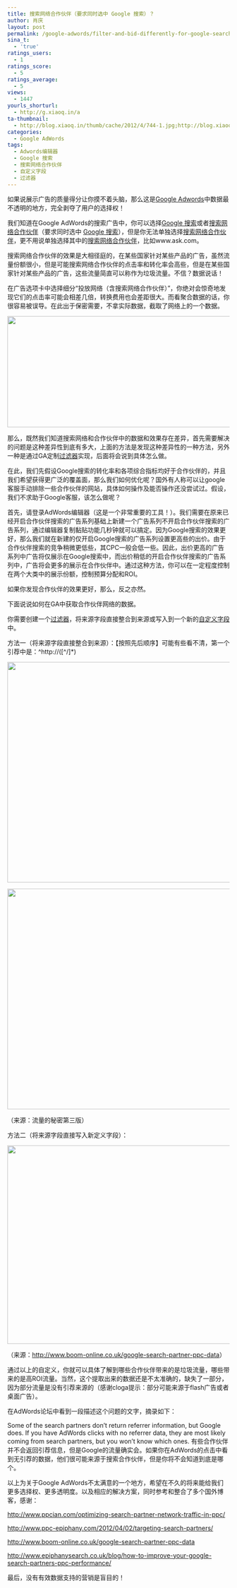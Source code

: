 ```yaml
---
title: 搜索网络合作伙伴（要求同时选中 Google 搜索）？
author: 肖庆
layout: post
permalink: /google-adwords/filter-and-bid-differently-for-google-search-partners/
sina_t:
  - 'true'
ratings_users:
  - 1
ratings_score:
  - 5
ratings_average:
  - 5
views:
  - 1447
yourls_shorturl:
  - http://g.xiaoq.in/a
ta-thumbnail:
  - http://blog.xiaoq.in/thumb/cache/2012/4/744-1.jpg;http://blog.xiaoq.in/thumb/cache/2012/4/744-2.png;http://blog.xiaoq.in/thumb/cache/2012/4/744-3.png;http://blog.xiaoq.in/thumb/cache/2012/4/744-4.png;
categories:
  - Google AdWords
tags:
  - Adwords编辑器
  - Google 搜索
  - 搜索网络合作伙伴
  - 自定义字段
  - 过滤器
---
```

如果说展示广告的质量得分让你摸不着头脑，那么这是<span class='wp_keywordlink'><a href="http://blog.xiaoq.in/google-adwords/" title="Google Adwords" target="_blank">Google Adwords</a></span>中数据最不透明的地方，完全剥夺了用户的选择权！

我们知道在Google AdWords的搜索广告中，你可以选择<span class='wp_keywordlink_affiliate'><a href="http://blog.xiaoq.in/tag/google-%e6%90%9c%e7%b4%a2/" title="查看Google 搜索中的全部文章" target="_blank">Google 搜索</a></span>或者<span class='wp_keywordlink_affiliate'><a href="http://blog.xiaoq.in/tag/%e6%90%9c%e7%b4%a2%e7%bd%91%e7%bb%9c%e5%90%88%e4%bd%9c%e4%bc%99%e4%bc%b4/" title="查看搜索网络合作伙伴中的全部文章" target="_blank">搜索网络合作伙伴</a></span>（要求同时选中 <span class='wp_keywordlink_affiliate'><a href="http://blog.xiaoq.in/tag/google-%e6%90%9c%e7%b4%a2/" title="查看Google 搜索中的全部文章" target="_blank">Google 搜索</a></span>），但是你无法单独选择<span class='wp_keywordlink_affiliate'><a href="http://blog.xiaoq.in/tag/%e6%90%9c%e7%b4%a2%e7%bd%91%e7%bb%9c%e5%90%88%e4%bd%9c%e4%bc%99%e4%bc%b4/" title="查看搜索网络合作伙伴中的全部文章" target="_blank">搜索网络合作伙伴</a></span>，更不用说单独选择其中的<span class='wp_keywordlink_affiliate'><a href="http://blog.xiaoq.in/tag/%e6%90%9c%e7%b4%a2%e7%bd%91%e7%bb%9c%e5%90%88%e4%bd%9c%e4%bc%99%e4%bc%b4/" title="查看搜索网络合作伙伴中的全部文章" target="_blank">搜索网络合作伙伴</a></span>，比如www.ask.com。

搜索网络合作伙伴的效果是大相径庭的，在某些国家针对某些产品的广告，虽然流量份额很小，但是可能搜索网络合作伙伴的点击率和转化率会高些，但是在某些国家针对某些产品的广告，这些流量简直可以称作为垃圾流量。不信？数据说话！

在广告选项卡中选择细分“投放网络（含搜索网络合作伙伴）”，你绝对会惊奇地发现它们的点击率可能会相差几倍，转换费用也会差距很大。而看聚合数据的话，你很容易被误导。在此出于保密需要，不拿实际数据，截取了网络上的一个数据。

[<img class="alignnone size-full wp-image-745" title="superweak" src="http://xiaoq.in/g/pics/2012/04/superweak.jpg" alt="" width="846" height="252" />][1]

那么，既然我们知道搜索网络和合作伙伴中的数据和效果存在差异，首先需要解决的问题是这种差异性到底有多大，上面的方法是发现这种差异性的一种方法，另外一种是通过GA定制<span class='wp_keywordlink_affiliate'><a href="http://blog.xiaoq.in/tag/%e8%bf%87%e6%bb%a4%e5%99%a8/" title="查看过滤器中的全部文章" target="_blank">过滤器</a></span>实现，后面将会说到具体怎么做。

在此，我们先假设Google搜索的转化率和各项综合指标均好于合作伙伴的，并且我们希望获得更广泛的覆盖面，那么我们如何优化呢？国外有人称可以让google客服手动排除一些合作伙伴的网站，具体如何操作及能否操作还没尝试过。假设，我们不求助于Google客服，该怎么做呢？

首先，请登录AdWords编辑器（这是一个非常重要的工具！）。我们需要在原来已经开启合作伙伴搜索的广告系列基础上新建一个广告系列不开启合作伙伴搜索的广告系列，通过编辑器复制黏贴功能几秒钟就可以搞定。因为Google搜索的效果更好，那么我们就在新建的仅开启Google搜索的广告系列设置更高些的出价。由于合作伙伴搜索的竞争稍微更低些，其CPC一般会低一些。因此，出价更高的广告系列中广告将仅展示在Google搜索中，而出价稍低的开启合作伙伴搜索的广告系列中，广告将会更多的展示在合作伙伴中。通过这种方法，你可以在一定程度控制在两个大类中的展示份额，控制预算分配和ROI。

如果你发现合作伙伴的效果更好，那么，反之亦然。

下面说说如何在GA中获取合作伙伴网络的数据。

你需要创建一个<span class='wp_keywordlink_affiliate'><a href="http://blog.xiaoq.in/tag/%e8%bf%87%e6%bb%a4%e5%99%a8/" title="查看过滤器中的全部文章" target="_blank">过滤器</a></span>，将来源字段直接整合到来源或写入到一个新的<span class='wp_keywordlink_affiliate'><a href="http://blog.xiaoq.in/tag/%e8%87%aa%e5%ae%9a%e4%b9%89%e5%ad%97%e6%ae%b5/" title="查看自定义字段中的全部文章" target="_blank">自定义字段</a></span>中。

方法一（将来源字段直接整合到来源）：【按照先后顺序】可能有些看不清，第一个引荐中是：^http://([^/]*)

[<img class="alignnone size-full wp-image-746" title="show paid referral1" src="http://xiaoq.in/g/pics/2012/04/show-paid-referral1.png" alt="" width="650" height="500" />][2]

[<img class="alignnone size-full wp-image-747" title="show paid referral2" src="http://xiaoq.in/g/pics/2012/04/show-paid-referral2.png" alt="" width="650" height="500" />][3]

（来源：流量的秘密第三版）

方法二（将来源字段直接写入新定义字段）：

[<img class="alignnone size-full wp-image-748" title="search partners" src="http://xiaoq.in/g/pics/2012/04/search-partners.png" alt="" width="600" height="450" />][4]

（来源：<a href="http://www.boom-online.co.uk/google-search-partner-ppc-data" target="_blank">http://www.boom-online.co.uk/google-search-partner-ppc-data</a>）

通过以上的自定义，你就可以具体了解到哪些合作伙伴带来的是垃圾流量，哪些带来的是高ROI流量。当然，这个提取出来的数据还是不太准确的，缺失了一部分，因为部分流量是没有引荐来源的（感谢cloga提示：部分可能来源于flash广告或者桌面广告）。

在AdWords论坛中看到一段描述这个问题的文字，摘录如下：

Some of the search partners don&#8217;t return referrer information, but Google does. If you have AdWords clicks with no referrer data, they are most likely coming from search partners, but you won&#8217;t know which ones. 有些合作伙伴并不会返回引荐信息，但是Google的流量确实会。如果你在AdWords的点击中看到无引荐的数据，他们很可能来源于搜索合作伙伴，但是你将不会知道到底是哪个。

以上为关于Google AdWords不太满意的一个地方，希望在不久的将来能给我们更多选择权、更多透明度。以及相应的解决方案，同时参考和整合了多个国外博客，感谢：

<a href="http://www.ppcian.com/optimizing-search-partner-network-traffic-in-ppc/" target="_blank">http://www.ppcian.com/optimizing-search-partner-network-traffic-in-ppc/</a>

<http://www.ppc-epiphany.com/2012/04/02/targeting-search-partners/>

<http://www.boom-online.co.uk/google-search-partner-ppc-data>

<http://www.epiphanysearch.co.uk/blog/how-to-improve-your-google-search-partners-ppc-performance/>

最后，没有有效数据支持的营销是盲目的！

 [1]: http://xiaoq.in/g/pics/2012/04/superweak.jpg
 [2]: http://xiaoq.in/g/pics/2012/04/show-paid-referral1.png
 [3]: http://xiaoq.in/g/pics/2012/04/show-paid-referral2.png
 [4]: http://xiaoq.in/g/pics/2012/04/search-partners.png